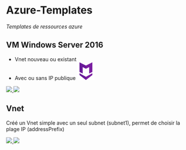 # Azure-Templates
*Templates de ressources azure*

## VM Windows Server 2016

* Vnet nouveau ou existant
* Avec ou sans IP publique
![alt text](https://github.com/adam-p/markdown-here/raw/master/src/common/images/icon48.png "Logo Title Text 1")

<a href="https://portal.azure.com/#create/Microsoft.Template/uri/https%3A%2F%2Fraw.githubusercontent.com%2Fmathuieu%2FAzure-Templates%2Fmaster%2FCascade%2FVM-Windows.json" target="_blank">
    <img src="http://azuredeploy.net/deploybutton.png"/>
</a>
<a href="http://armviz.io/#/?load=https%3A%2F%2Fraw.githubusercontent.com%2Fmathuieu%2FAzure-Templates%2Fmaster%2FCascade%2FVM-Windows.json" target="_blank">
    <img src="http://armviz.io/visualizebutton.png"/>
</a>

## Vnet 
<p>Créé un Vnet simple avec un seul subnet (subnet1), permet de choisir la plage IP (addressPrefix)</p>
<a href="https://portal.azure.com/#create/Microsoft.Template/uri/https%3A%2F%2Fraw.githubusercontent.com%2Fmathuieu%2FAzure-Templates%2Fmaster%2FCascade%2Fnew-vnet.json" target="_blank">
    <img src="http://azuredeploy.net/deploybutton.png"/>
</a>
<a href="http://armviz.io/#/?load=https%3A%2F%2Fraw.githubusercontent.com%2Fmathuieu%2FAzure-Templates%2Fmaster%2FCascade%2Fnew-vnet.json" target="_blank">
    <img src="http://armviz.io/visualizebutton.png"/>
</a>
